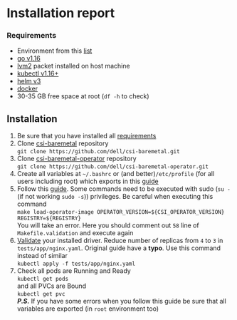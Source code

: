 # Installation report

### Requirements  

- Environment from this [list](https://github.com/dell/csi-baremetal-operator#supported-environments)
- [go v1.16](https://go.dev/doc/install)
- [lvm2](https://www.debuntu.org/how-to-install-ubuntu-on-lvm-partitions/) packet installed on host machine
- [kubectl v1.16+](https://kubernetes.io/ru/docs/tasks/tools/install-kubectl/)
- [helm v3](https://helm.sh/docs/intro/install/)
- [docker](https://docs.docker.com/engine/install/ubuntu/)
- 30-35 GB free space at root (`df -h` to check)

## Installation
1. Be sure that you have installed all [requirements](#Requirements)
2. Clone [csi-baremetal](https://github.com/dell/csi-baremetal) repository   
`git clone https://github.com/dell/csi-baremetal.git`  
3. Clone [csi-baremetal-operator](https://github.com/dell/csi-baremetal-operator) repository  
`git clone https://github.com/dell/csi-baremetal-operator.git`
4. Create all variables at `~/.bashrc` or (and better)`/etc/profile` (for all users including root) which exports in this [guide](https://github.com/dell/csi-baremetal/blob/4a0fe85e2c0994c61d05bc664605ce6ae9713f5a/docs/CONTRIBUTING.md#build)
5. Follow this [guide](https://github.com/dell/csi-baremetal/blob/4a0fe85e2c0994c61d05bc664605ce6ae9713f5a/docs/CONTRIBUTING.md#build). Some commands need to be executed with sudo (`su -` (if not working `sudo -s`)) privileges. Be careful when executing this command  
`make load-operator-image OPERATOR_VERSION=${CSI_OPERATOR_VERSION} REGISTRY=${REGISTRY}`  
You will take an error. Here you should comment out `58` line of `Makefile.validation` and execute again
6. [Validate](https://github.com/dell/csi-baremetal/blob/4a0fe85e2c0994c61d05bc664605ce6ae9713f5a/docs/CONTRIBUTING.md#validation) your installed driver. Reduce number of replicas from `4` to `3` in `tests/app/nginx.yaml`. Original guide have a **typo**. Use this command instead of similar  
`kubectl apply -f tests/app/nginx.yaml`
7. Check all pods are Running and Ready  
`kubectl get pods`  
and all PVCs are Bound  
`kubectl get pvc`  
**_P.S._** If you have some errors when you follow this guide be sure that all variables are exported (in `root` environment too)
